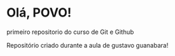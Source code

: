 # Olá, POVO!
 primeiro repositorio do curso de Git e Github

Repositório criado durante a aula de gustavo guanabara!